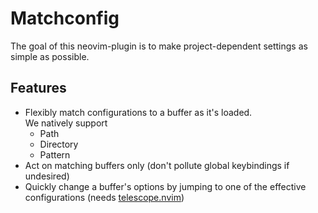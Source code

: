 # Matchconfig

The goal of this neovim-plugin is to make project-dependent settings as simple
as possible.  

## Features
* Flexibly match configurations to a buffer as it's loaded.  
  We natively support
  * Path
  * Directory
  * Pattern
* Act on matching buffers only (don't pollute global keybindings if undesired)
* Quickly change a buffer's options by jumping to one of the effective
  configurations (needs [telescope.nvim](https://github.com/nvim-telescope/telescope.nvim))
